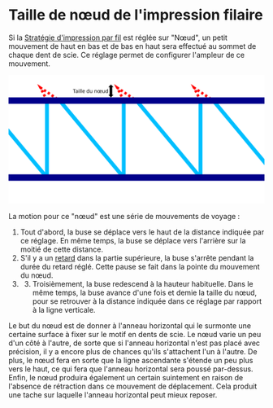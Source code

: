 Taille de nœud de l'impression filaire
====
Si la [Stratégie d'impression par fil](wireframe_strategy.md) est réglée sur "Nœud", un petit mouvement de haut en bas et de bas en haut sera effectué au sommet de chaque dent de scie. Ce réglage permet de configurer l'ampleur de ce mouvement.

![Où le nœud est dessiné et quelle est sa taille](../images/wireframe_top_jump_fr.svg)

La motion pour ce "nœud" est une série de mouvements de voyage :
1. Tout d'abord, la buse se déplace vers le haut de la distance indiquée par ce réglage. En même temps, la buse se déplace vers l'arrière sur la moitié de cette distance.
2. S'il y a un [retard](wireframe_top_delay.md) dans la partie supérieure, la buse s'arrête pendant la durée du retard réglé. Cette pause se fait dans la pointe du mouvement du nœud.
3. 3. Troisièmement, la buse redescend à la hauteur habituelle. Dans le même temps, la buse avance d'une fois et demie la taille du nœud, pour se retrouver à la distance indiquée dans ce réglage par rapport à la ligne verticale.

Le but du nœud est de donner à l'anneau horizontal qui le surmonte une certaine surface à fixer sur le motif en dents de scie. Le nœud varie un peu d'un côté à l'autre, de sorte que si l'anneau horizontal n'est pas placé avec précision, il y a encore plus de chances qu'ils s'attachent l'un à l'autre. De plus, le nœud fera en sorte que la ligne ascendante s'étende un peu plus vers le haut, ce qui fera que l'anneau horizontal sera poussé par-dessus. Enfin, le nœud produira également un certain suintement en raison de l'absence de rétraction dans ce mouvement de déplacement. Cela produit une tache sur laquelle l'anneau horizontal peut mieux reposer.
